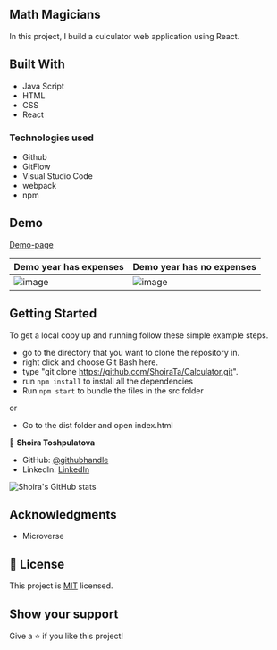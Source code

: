## Math Magicians

In this project, I build a culculator web application using React.

## Built With

- Java Script
- HTML
- CSS
- React

### Technologies used

- Github
- GitFlow
- Visual Studio Code
- webpack
- npm

## Demo

[Demo-page](http://ShoiraTa.github.io/Calculator)

| Demo year has expenses | Demo year has no expenses |
| ---------------------- | ------------------------- |
| ![image](./demo1.jpg)  | ![image](./demo2.jpg)     |

## Getting Started

To get a local copy up and running follow these simple example steps.

- go to the directory that you want to clone the repository in.
- right click and choose Git Bash here.
- type "git clone https://github.com/ShoiraTa/Calculator.git".
- run `npm install` to install all the dependencies
- Run `npm start` to bundle the files in the src folder

or

- Go to the dist folder and open index.html

👤 **Shoira Toshpulatova**

- GitHub: [@githubhandle](https://github.com/shoirata)
- LinkedIn: [LinkedIn](https://www.linkedin.com/in/shoira-tashpulatova-bab4a7122/)

![Shoira's GitHub stats](https://github-readme-stats.vercel.app/api?username=shoirata&count_private=true&theme=dark&show_icons=true)

## Acknowledgments

- Microverse

## 📝 License

This project is [MIT](MIT.md) licensed.

## Show your support

Give a ⭐️ if you like this project!

